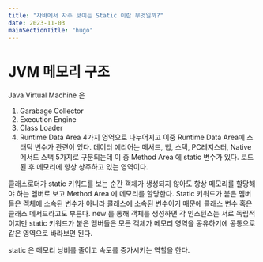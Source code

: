 ```yaml
---
title: "자바에서 자주 보이는 Static 이란 무엇일까?"
date: 2023-11-03
mainSectionTitle: "hugo"
---
```

# JVM 메모리 구조

Java Virtual Machine 은 
1. Garabage Collector
2. Execution Engine
3. Class Loader
4. Runtime Data Area
4가지 영역으로 나누어지고 이중 Runtime Data Area에 스태틱 변수가 관련이 있다. 
데이터 에리어는 메서드, 힙, 스택, PC레지스터, Native 메서드 스택 5가지로 구분되는데 이 중 Method Area 에 static 변수가 있다. 로드된 후 메모리에 항상 상주하고 있는 영역이다. 

클래스로더가 static 키워드를 보는 순간 객체가 생성되지 않아도 항상 메모리를 할당해야 하는 멤버로 보고 Method Area 에 메모리를 할당한다. Static 키워드가 붙은 멤버들은 겍체에 소속된 변수가 아니라 클래스에 소속된 변수이기 때문에 클래스 변수 혹은 클래스 메서드라고도 부른다. new 를 통해 객체를 생성하면 각 인스턴스는 서로 독립적이지만 static 키워드가 붙은 멤버들은 모든 객체가 메모리 영역을 공유하기에 공통으로 같은 영역으로 바라보면 된다. 

static 은 메모리 낭비를 줄이고 속도를 증가시키는 역할을 한다. 